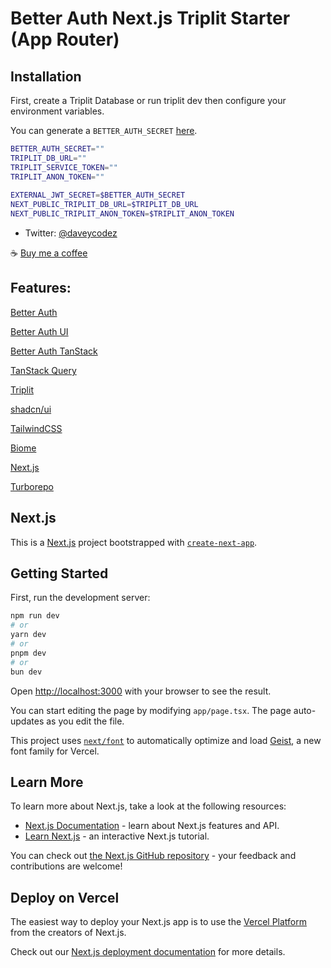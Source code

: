 # Better Auth Next.js Triplit Starter (App Router)

## Installation

First, create a Triplit Database or run triplit dev then configure your environment variables.

You can generate a `BETTER_AUTH_SECRET` [here](https://www.better-auth.com/docs/installation#set-environment-variables).

```bash
BETTER_AUTH_SECRET=""
TRIPLIT_DB_URL=""
TRIPLIT_SERVICE_TOKEN=""
TRIPLIT_ANON_TOKEN=""
 
EXTERNAL_JWT_SECRET=$BETTER_AUTH_SECRET
NEXT_PUBLIC_TRIPLIT_DB_URL=$TRIPLIT_DB_URL
NEXT_PUBLIC_TRIPLIT_ANON_TOKEN=$TRIPLIT_ANON_TOKEN
```

- Twitter: [@daveycodez](https://x.com/daveycodez)

☕️ [Buy me a coffee](https://buymeacoffee.com/daveycodez)

## Features:

[Better Auth](https://better-auth.com)

[Better Auth UI](https://better-auth-ui.com)

[Better Auth TanStack](https://github.com/daveyplate/better-auth-tanstack)

[TanStack Query](https://tanstack.com/query)

[Triplit](https://triplit.dev)

[shadcn/ui](https://ui.shadcn.com)

[TailwindCSS](https://tailwindcss.com)

[Biome](https://biomejs.dev)

[Next.js](https://nextjs.org)

[Turborepo](https://turbo.build)

## Next.js

This is a [Next.js](https://nextjs.org) project bootstrapped with [`create-next-app`](https://nextjs.org/docs/app/api-reference/cli/create-next-app).

## Getting Started

First, run the development server:

```bash
npm run dev
# or
yarn dev
# or
pnpm dev
# or
bun dev
```

Open [http://localhost:3000](http://localhost:3000) with your browser to see the result.

You can start editing the page by modifying `app/page.tsx`. The page auto-updates as you edit the file.

This project uses [`next/font`](https://nextjs.org/docs/app/building-your-application/optimizing/fonts) to automatically optimize and load [Geist](https://vercel.com/font), a new font family for Vercel.

## Learn More

To learn more about Next.js, take a look at the following resources:

- [Next.js Documentation](https://nextjs.org/docs) - learn about Next.js features and API.
- [Learn Next.js](https://nextjs.org/learn) - an interactive Next.js tutorial.

You can check out [the Next.js GitHub repository](https://github.com/vercel/next.js) - your feedback and contributions are welcome!

## Deploy on Vercel

The easiest way to deploy your Next.js app is to use the [Vercel Platform](https://vercel.com/new?utm_medium=default-template&filter=next.js&utm_source=create-next-app&utm_campaign=create-next-app-readme) from the creators of Next.js.

Check out our [Next.js deployment documentation](https://nextjs.org/docs/app/building-your-application/deploying) for more details.
